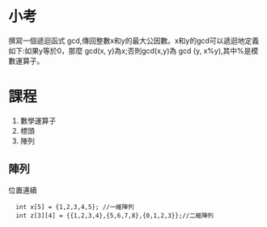 # 小考
撰寫一個遞迴函式 gcd,傳回整數x和y的最大公因數。x和y的gcd可以遞迴地定義如下:如果y等於0，那麼 gcd(x, y)為x;否則gcd(x,y)為 gcd (y, x%y),其中%是模數運算子。  
# 課程
1. 數學運算子
2. 標頭
3. 陣列
## 陣列
位置連續
```c=
  int x[5] = {1,2,3,4,5}; //一維陣列
  int z[3][4] = {{1,2,3,4},{5,6,7,8},{0,1,2,3}};//二維陣列



```


# 
